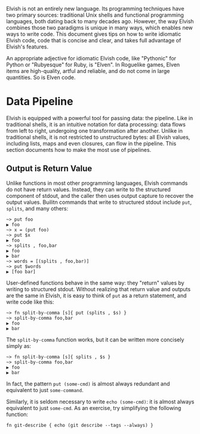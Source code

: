 Elvish is not an entirely new language. Its programming techniques have two
primary sources: traditional Unix shells and functional programming languages,
both dating back to many decades ago. However, the way Elvish combines those
two paradigms is unique in many ways, which enables new ways to write code.
This document gives tips on how to write idiomatic Elvish code, code that is
concise and clear, and takes full advantage of Elvish's features.

An appropriate adjective for idiomatic Elvish code, like "Pythonic" for Python
or "Rubyesque" for Ruby, is "Elven". In Roguelike games, Elven items are
high-quality, artful and reliable, and do not come in large quantities. So is
Elven code.

# Data Pipeline

Elvish is equipped with a powerful tool for passing data: the pipeline. Like
in traditional shells, it is an intuitive notation for data processing: data
flows from left to right, undergoing one transformation after another. Unlike
in traditional shells, it is not restricted to unstructured bytes: all Elvish
values, including lists, maps and even closures, can flow in the pipeline.
This section documents how to make the most use of pipelines.

## Output is Return Value

Unlike functions in most other programming languages, Elvish commands do not
have return values. Instead, they can write to the structured component of
stdout, and the caller then uses output capture to recover the output values.
Builitn commands that write to structured stdout include `put`, `splits`, and
many others:

```elvish-transcript
~> put foo
▶ foo
~> x = (put foo)
~> put $x
▶ foo
~> splits , foo,bar
▶ foo
▶ bar
~> words = [(splits , foo,bar)]
~> put $words
▶ [foo bar]
```

User-defined functions behave in the same way: they "return" values by writing
to structured stdout. Without realizing that return value and outputs are the
same in Elvish, it is easy to think of `put` as a return statement, and write
code like this:

```elvish-transcript
~> fn split-by-comma [s]{ put (splits , $s) }
~> split-by-comma foo,bar
▶ foo
▶ bar
```

The `split-by-comma` function works, but it can be written more concisely
simply as:

```elvish-transcript
~> fn split-by-comma [s]{ splits , $s }
~> split-by-comma foo,bar
▶ foo
▶ bar
```

In fact, the pattern `put (some-cmd)` is almost always redundant and
equivalent to just `some-command`.

Similarly, it is seldom necessary to write `echo (some-cmd)`: it is almost
always equivalent to just `some-cmd`. As an exercise, try simplifying the
following function:

```elvish
fn git-describe { echo (git describe --tags --always) }
```
